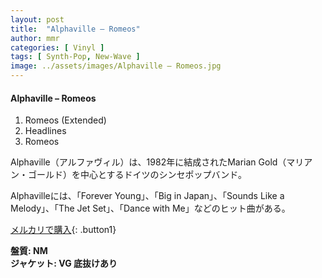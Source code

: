 ```yaml
---
layout: post
title:  "Alphaville – Romeos"
author: mmr
categories: [ Vinyl ]
tags: [ Synth-Pop, New-Wave ]
image: ../assets/images/Alphaville – Romeos.jpg
---
```


#### Alphaville – Romeos

1. Romeos (Extended)
2. Headlines
3. Romeos

Alphaville（アルファヴィル）は、1982年に結成されたMarian Gold（マリアン・ゴールド）を中心とするドイツのシンセポップバンド。

Alphavilleには、「Forever Young」、「Big in Japan」、「Sounds Like a Melody」、「The Jet Set」、「Dance with Me」などのヒット曲がある。


[メルカリで購入](https://jp.mercari.com/item/m19927021735){: .button1}

<div class="mt-4 mb-4 d-flex align-items-center">
<strong class="mr-1">盤質: NM</strong>
</div>
<div class="mt-4 mb-4 d-flex align-items-center">
<strong class="mr-1">ジャケット: VG 底抜けあり</strong>
</div>
